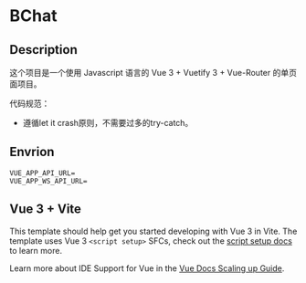 # BChat
## Description 
这个项目是一个使用 Javascript 语言的 Vue 3 + Vuetify 3 + Vue-Router 的单页面项目。

代码规范：
- 遵循let it crash原则，不需要过多的try-catch。

## Envrion
``` .env.local
VUE_APP_API_URL=
VUE_APP_WS_API_URL=
```

## Vue 3 + Vite

This template should help get you started developing with Vue 3 in Vite. The template uses Vue 3 `<script setup>` SFCs, check out the [script setup docs](https://v3.vuejs.org/api/sfc-script-setup.html#sfc-script-setup) to learn more.

Learn more about IDE Support for Vue in the [Vue Docs Scaling up Guide](https://vuejs.org/guide/scaling-up/tooling.html#ide-support).
